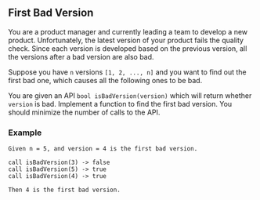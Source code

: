 ## First Bad Version

You are a product manager and currently leading a team to develop a new product. Unfortunately, the latest version of your product fails the quality check. Since each version is developed based on the previous version, all the versions after a bad version are also bad.

Suppose you have ` n ` versions ` [1, 2, ..., n] ` and you want to find out the first bad one, which causes all the following ones to be bad.

You are given an API ` bool isBadVersion(version) ` which will return whether ` version ` is bad. Implement a function to find the first bad version. You should minimize the number of calls to the API.

### Example

```
Given n = 5, and version = 4 is the first bad version.

call isBadVersion(3) -> false
call isBadVersion(5) -> true
call isBadVersion(4) -> true

Then 4 is the first bad version. 
```